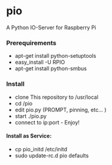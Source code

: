 # pio
A Python IO-Server for Raspberry Pi

### Prerequirements
- apt-get install python-setuptools
- easy_install -U RPIO
- apt-get install python-smbus

### Install
- clone This repository to /usr/local
- cd /pio
- edit pio.py (PROMPT, pinning, etc... )
- start ./pio.py
- connect to ip:port - Enjoy!

#### Install as Service:
- cp pio_initd /etc/initd
- sudo update-rc.d pio defaults
